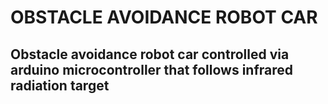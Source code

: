 # OBSTACLE AVOIDANCE ROBOT CAR
## Obstacle avoidance robot car controlled via arduino microcontroller that follows infrared radiation target

